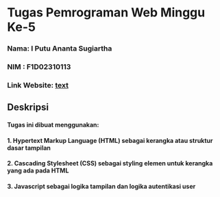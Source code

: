 # Tugas Pemrograman Web Minggu Ke-5
### Nama: I Putu Ananta Sugiartha
### NIM : F1D02310113
### Link Website: [text](https://dhoughton-ff32f.web.app)

## Deskripsi
#### Tugas ini dibuat menggunakan:
#### 1. Hypertext Markup Language (HTML) sebagai kerangka atau struktur dasar tampilan
#### 2. Cascading Stylesheet (CSS) sebagai styling elemen untuk kerangka yang ada pada HTML
#### 3. Javascript sebagai logika tampilan dan logika autentikasi user